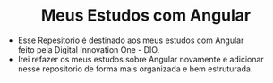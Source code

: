 <h1 align="center">Meus Estudos com Angular</h1>
  
  - Esse Repesitorio é destinado aos meus estudos com Angular <br>
  feito pela Digital Innovation One - DIO.
  - Irei refazer os meus estudos sobre Angular novamente e adicionar nesse repositorio de forma mais organizada e bem estruturada.


